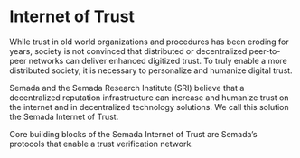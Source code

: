 # Internet of Trust

While trust in old world organizations and procedures has been eroding for years, society is not convinced that distributed or decentralized peer-to-peer networks can deliver enhanced digitized trust. To truly enable a more distributed society, it is necessary to personalize and humanize digital trust.  


Semada and the Semada Research Institute \(SRI\) believe that a decentralized reputation infrastructure can increase and humanize trust on the internet and in decentralized technology solutions. We call this solution the Semada Internet of Trust.  


Core building blocks of the Semada Internet of Trust are Semada’s protocols that enable a trust verification network.  



